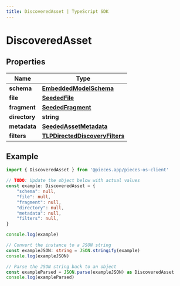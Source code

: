 ```yaml
---
title: DiscoveredAsset | TypeScript SDK
---
```



# DiscoveredAsset



## Properties

Name | Type
------------ | -------------
**schema** | [**EmbeddedModelSchema**](EmbeddedModelSchema)
**file** | [**SeededFile**](SeededFile)
**fragment** | [**SeededFragment**](SeededFragment)
**directory** | **string**
**metadata** | [**SeededAssetMetadata**](SeededAssetMetadata)
**filters** | [**TLPDirectedDiscoveryFilters**](TLPDirectedDiscoveryFilters)

## Example

```typescript
import { DiscoveredAsset } from '@pieces.app/pieces-os-client'

// TODO: Update the object below with actual values
const example: DiscoveredAsset = {
    "schema": null,
    "file": null,
    "fragment": null,
    "directory": null,
    "metadata": null,
    "filters": null,
}

console.log(example)

// Convert the instance to a JSON string
const exampleJSON: string = JSON.stringify(example)
console.log(exampleJSON)

// Parse the JSON string back to an object
const exampleParsed = JSON.parse(exampleJSON) as DiscoveredAsset
console.log(exampleParsed)
```



